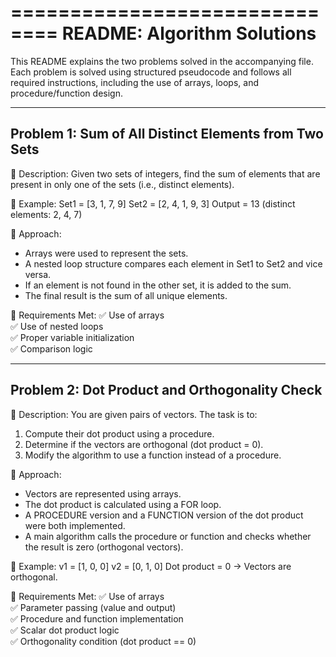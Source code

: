 ==============================
README: Algorithm Solutions
==============================

This README explains the two problems solved in the accompanying file. Each problem is solved using structured pseudocode and follows all required instructions, including the use of arrays, loops, and procedure/function design.

------------------------------------------------------------
Problem 1: Sum of All Distinct Elements from Two Sets
------------------------------------------------------------

🔹 Description:
Given two sets of integers, find the sum of elements that are present in only one of the sets (i.e., distinct elements).

🔹 Example:
Set1 = [3, 1, 7, 9]
Set2 = [2, 4, 1, 9, 3]
Output = 13  (distinct elements: 2, 4, 7)

🔹 Approach:
- Arrays were used to represent the sets.
- A nested loop structure compares each element in Set1 to Set2 and vice versa.
- If an element is not found in the other set, it is added to the sum.
- The final result is the sum of all unique elements.

🔹 Requirements Met:
✅ Use of arrays  
✅ Use of nested loops  
✅ Proper variable initialization  
✅ Comparison logic


------------------------------------------------------------
Problem 2: Dot Product and Orthogonality Check
------------------------------------------------------------

🔹 Description:
You are given pairs of vectors. The task is to:
1. Compute their dot product using a procedure.
2. Determine if the vectors are orthogonal (dot product = 0).
3. Modify the algorithm to use a function instead of a procedure.

🔹 Approach:
- Vectors are represented using arrays.
- The dot product is calculated using a FOR loop.
- A PROCEDURE version and a FUNCTION version of the dot product were both implemented.
- A main algorithm calls the procedure or function and checks whether the result is zero (orthogonal vectors).

🔹 Example:
v1 = [1, 0, 0]
v2 = [0, 1, 0]
Dot product = 0 → Vectors are orthogonal.

🔹 Requirements Met:
✅ Use of arrays  
✅ Parameter passing (value and output)  
✅ Procedure and function implementation  
✅ Scalar dot product logic  
✅ Orthogonality condition (dot product == 0)

